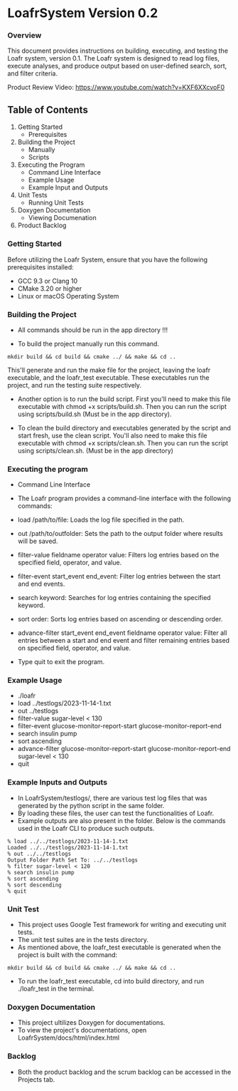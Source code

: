 # LoafrSystem Version 0.2

### Overview

This document provides instructions on building, executing, and testing the Loafr system, version 0.1. The Loafr system is designed to read log files, execute analyses, and produce output based on user-defined search, sort, and filter criteria.

Product Review Video:
https://www.youtube.com/watch?v=KXF6XXcvoF0

## Table of Contents

1. Getting Started
   - Prerequisites
2. Building the Project
   - Manually
   - Scripts
3. Executing the Program
   - Command Line Interface
   - Example Usage
   - Example Input and Outputs
4. Unit Tests
   - Running Unit Tests
5. Doxygen Documentation
   - Viewing Documenation
6. Product Backlog

### Getting Started

Before utilizing the Loafr System, ensure that you have the following prerequisites installed:

- GCC 9.3 or Clang 10
- CMake 3.20 or higher
- Linux or macOS Operating System

### Building the Project

- All commands should be run in the app directory !!!

- To build the project manually run this command.

```
mkdir build && cd build && cmake ../ && make && cd ..
```

This'll generate and run the make file for the project, leaving the loafr executable, and the loafr_test executable.
These executables run the project, and run the testing suite respectively.

- Another option is to run the build script. First you'll need to make this file executable with chmod +x scripts/build.sh.
  Then you can run the script using scripts/build.sh (Must be in the app directory).

- To clean the build directory and executables generated by the script and start fresh, use the clean script.
  You'll also need to make this file executable with chmod +x scripts/clean.sh.
  Then you can run the script using scripts/clean.sh. (Must be in the app directory)

### Executing the program

- Command Line Interface
- The Loafr program provides a command-line interface with the following commands:

- load /path/to/file: Loads the log file specified in the path.
- out /path/to/outfolder: Sets the path to the output folder where results will be saved.
- filter-value fieldname operator value: Filters log entries based on the specified field, operator, and value.
- filter-event start_event end_event: Filter log entries between the start and end events.
- search keyword: Searches for log entries containing the specified keyword.
- sort order: Sorts log entries based on ascending or descending order.
- advance-filter start_event end_event fieldname operator value: Filter all entries between a start and end event and filter remaining entries based on specified field, operator, and value.
- Type quit to exit the program.

### Example Usage

- ./loafr
- load ../testlogs/2023-11-14-1.txt
- out ../testlogs
- filter-value sugar-level < 130
- filter-event glucose-monitor-report-start glucose-monitor-report-end
- search insulin pump
- sort ascending
- advance-filter glucose-monitor-report-start glucose-monitor-report-end sugar-level < 130
- quit

### Example Inputs and Outputs
- In LoafrSystem/testlogs/, there are various test log files that was generated by the python script in the same folder.
- By loading these files, the user can test the functionalities of Loafr.
- Example outputs are also present in the folder. Below is the commands used in the Loafr CLI to produce such outputs.
```
% load ../../testlogs/2023-11-14-1.txt
Loaded ../../testlogs/2023-11-14-1.txt
% out ../../testlogs
Output Folder Path Set To: ../../testlogs
% filter sugar-level < 120
% search insulin pump
% sort ascending
% sort descending
% quit
```

### Unit Test
- This project uses Google Test framework for writing and executing unit tests.
- The unit test suites are in the tests directory.
- As mentioned above, the loafr_test executable is generated when the project is built with the command:
```
mkdir build && cd build && cmake ../ && make && cd ..
```
- To run the loafr_test executable, cd into build directory, and run ./loafr_test in the terminal.

### Doxygen Documentation
- This project ultilizes Doxygen for documentations.
- To view the project's documentations, open LoafrSystem/docs/html/index.html

### Backlog
- Both the product backlog and the scrum backlog can be accessed in the Projects tab.
